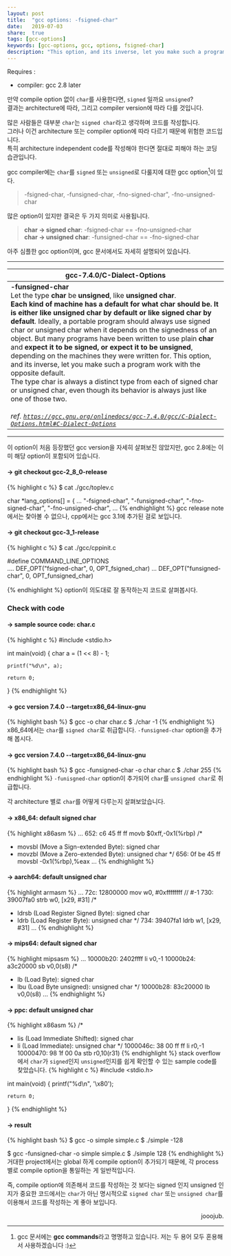 ```yaml
---
layout: post
title:  "gcc options: -fsigned-char"
date:   2019-07-03
share:	true
tags: [gcc-options]
keywords: [gcc-options, gcc, options, fsigned-char]
description: "This option, and its inverse, let you make such a program work with the opposite default."
---
```


Requires :
 * compiler: gcc 2.8 later

만약 compile option 없이 `char`를 사용한다면, `signed` 일까요 `unsigned`? <br>
결과는 architecture에 따라, 그리고 compiler version에 따라 다를 것입니다.

많은 사람들은 대부분 `char`는 `signed char`라고 생각하며 코드를 작성합니다.<br>
그러나 이건 architecture 또는 compiler option에 따라 다르기 때문에 위험한 코드입니다.<br>
특히 architecture independent code를 작성해야 한다면 절대로 피해야 하는 코딩 습관입니다.

gcc compiler에는 `char`를 `signed` 또는 `unsigned`로 다룰지에 대한 gcc option[^1]이 있다.

[^1]: gcc 문서에는 <b>gcc commands</b>라고 명명하고 있습니다. 저는 두 용어 모두 혼용해서 사용하겠습니다 :)
> -fsigned-char, -funsigned-char, -fno-signed-char", -fno-unsigned-char

많은 option이 있지만 결국은 두 가지 의미로 사용됩니다.
> <b>char -> signed char</b>: -fsigned-char == -fno-unsigned-char<br>
> <b>char -> unsigned char</b>: -funsigned-char == -fno-signed-char

아주 심플한 gcc option이며, gcc 문서에서도 자세히 설명되어 있습니다.

***
<table>
    <thead>
        <tr>
            <th>gcc-7.4.0/C-Dialect-Options</th>
        </tr>
    </thead>
    <tbody>
        <tr>
            <td>
                <b>-funsigned-char</b><br>
                Let the type <b>char</b> be <b>unsigned</b>, like <b>unsigned char</b>.<br>
                <b>Each kind of machine has a default for what char should be. It is either like unsigned char by default or like signed char by default</b>.
                Ideally, a portable program should always use signed char or unsigned char when it depends on the signedness of an object. But many programs have been written to use plain <b>char</b> and <b>expect it to be signed, or expect it to be unsigned</b>, depending on the machines they were written for. This option, and its inverse, let you make such a program work with the opposite default.<br>
                The type char is always a distinct type from each of signed char or unsigned char, even though its behavior is always just like one of those two.
                <br><br>
                <cite>ref. <a href="https://gcc.gnu.org/onlinedocs/gcc-7.4.0/gcc/C-Dialect-Options.html#C-Dialect-Optionsl"><code>https://gcc.gnu.org/onlinedocs/gcc-7.4.0/gcc/C-Dialect-Options.html#C-Dialect-Options</code></a></cite>
            </td>
        </tr>
    </tbody>
</table>

***
이 option이 처음 등장했던 gcc version을 자세히 살펴보진 않았지만, gcc 2.8에는 이미 해당 option이 포함되어 있습니다.

#### -> git checkout gcc-2_8_0-release
{% highlight c %}
$ cat ./gcc/toplev.c

char *lang_options[] =
{
	...
  "-fsigned-char",
  "-funsigned-char",
  "-fno-signed-char",
  "-fno-unsigned-char",
  ...
{% endhighlight %}
gcc release note에서는 찾아볼 수 없으나, cpp에서는 gcc 3.1에 추가된 걸로 보입니다.
#### -> git checkout gcc-3_1-release
{% highlight c %}
$ cat ./gcc/cppinit.c

#define COMMAND_LINE_OPTIONS                                      \
....
  DEF_OPT("fsigned-char",             0,      OPT_fsigned_char)
...
  DEF_OPT("funsigned-char",           0,      OPT_funsigned_char)

{% endhighlight %}
option이 의도대로 잘 동작하는지 코드로 살펴봅시다.
### Check with code
#### -> sample source code: char.c
{% highlight c %}
#include <stdio.h>

int main(void) {
	char a = (1 << 8) - 1;

	printf("%d\n", a);

	return 0;
}
{% endhighlight %}
#### -> gcc version 7.4.0 --target=x86_64-linux-gnu
{% highlight bash %}
$ gcc -o char char.c 
$ ./char
-1
{% endhighlight %}
x86_64에서는 `char`를 `signed char`로 취급합니다.
`-funsigned-char` option을 추가해 봅시다.
#### -> gcc version 7.4.0 --target=x86_64-linux-gnu
{% highlight bash %}
$ gcc -funsigned-char -o char char.c 
$ ./char
255
{% endhighlight %}
`-funisgned-char` option이 추가되어 `char`를 `unsigned char`로 취급합니다.

각 architecture 별로 `char`를 어떻게 다루는지 살펴보았습니다.
#### -> x86_64: default signed char
{% highlight x86asm %}
...
 652:	c6 45 ff ff          	movb   $0xff,-0x1(%rbp)
 /* 
  - movsbl (Move a Sign-extended Byte): signed char
  - movzbl (Move a Zero-extended Byte): unsigned char
 */
 656:	0f be 45 ff          	movsbl -0x1(%rbp),%eax
...
{% endhighlight %}
#### -> aarch64: default unsigned char
{% highlight armasm %}
...
 72c:	12800000 	mov	w0, #0xffffffff            	// #-1
 730:	39007fa0 	strb	w0, [x29, #31]
 /*
  - ldrsb (Load Register Signed Byte): signed char
  - ldrb (Load Register Byte): unsigned char
 */
 734:	39407fa1 	ldrb	w1, [x29, #31]
...
{% endhighlight %}
#### -> mips64: default signed char
{% highlight mipsasm %}
...
 10000b20:	2402ffff 	li	v0,-1
 10000b24:	a3c20000 	sb	v0,0(s8)
 /*
  - lb (Load Byte): signed char
  - lbu (Load Byte unsigned): unsigned char
 */
 10000b28:	83c20000 	lb	v0,0(s8)
...
{% endhighlight %}
#### -> ppc: default unsigned char
{% highlight x86asm %}
 /*
  - lis (Load Immediate Shifted): signed char
  - li (Load Immediate): unsigned char
 */
 1000046c:	38 00 ff ff 	li      r0,-1
 10000470:	98 1f 00 0a 	stb     r0,10(r31)
{% endhighlight %}
stack overflow에서 `char`가 `signed`인지 `unsigned`인지를 쉽게 확인할 수 있는 sample code를 찾았습니다.
{% highlight c %}
#include <stdio.h>

int main(void) {
  printf("%d\n", '\x80');

	return 0;
}
{% endhighlight %}
#### -> result
{% highlight bash %}
$ gcc -o simple simple.c 
$ ./simple
-128

$ gcc -funsigned-char -o simple simple.c 
$ ./simple
128
{% endhighlight %}
거대한 project에서는 global 하게 compile option이 추가되기 때문에, 각 process 별로 compile option을 통일하는 게 일반적입니다.

즉, compile option에 의존해서 코드를 작성하는 것 보다는 signed 인지 unsigned 인지가 중요한 코드에서는 `char`가 아닌 명시적으로 `signed char` 또는 `unsigned char`를 이용해서 코드를 작성하는 게 좋아 보입니다.
<div align="right">
jooojub.
</div>
